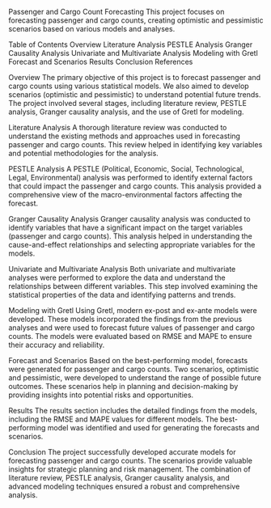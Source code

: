 Passenger and Cargo Count Forecasting
This project focuses on forecasting passenger and cargo counts, creating optimistic and pessimistic scenarios based on various models and analyses.

Table of Contents
Overview
Literature Analysis
PESTLE Analysis
Granger Causality Analysis
Univariate and Multivariate Analysis
Modeling with Gretl
Forecast and Scenarios
Results
Conclusion
References

Overview
The primary objective of this project is to forecast passenger and cargo counts using various statistical models. We also aimed to develop scenarios (optimistic and pessimistic) to understand potential future trends. The project involved several stages, including literature review, PESTLE analysis, Granger causality analysis, and the use of Gretl for modeling.

Literature Analysis
A thorough literature review was conducted to understand the existing methods and approaches used in forecasting passenger and cargo counts. This review helped in identifying key variables and potential methodologies for the analysis.

PESTLE Analysis
A PESTLE (Political, Economic, Social, Technological, Legal, Environmental) analysis was performed to identify external factors that could impact the passenger and cargo counts. This analysis provided a comprehensive view of the macro-environmental factors affecting the forecast.

Granger Causality Analysis
Granger causality analysis was conducted to identify variables that have a significant impact on the target variables (passenger and cargo counts). This analysis helped in understanding the cause-and-effect relationships and selecting appropriate variables for the models.

Univariate and Multivariate Analysis
Both univariate and multivariate analyses were performed to explore the data and understand the relationships between different variables. This step involved examining the statistical properties of the data and identifying patterns and trends.

Modeling with Gretl
Using Gretl, modern ex-post and ex-ante models were developed. These models incorporated the findings from the previous analyses and were used to forecast future values of passenger and cargo counts. The models were evaluated based on RMSE and MAPE to ensure their accuracy and reliability.

Forecast and Scenarios
Based on the best-performing model, forecasts were generated for passenger and cargo counts. Two scenarios, optimistic and pessimistic, were developed to understand the range of possible future outcomes. These scenarios help in planning and decision-making by providing insights into potential risks and opportunities.

Results
The results section includes the detailed findings from the models, including the RMSE and MAPE values for different models. The best-performing model was identified and used for generating the forecasts and scenarios.

 <!-- Update with actual path to your image -->

Conclusion
The project successfully developed accurate models for forecasting passenger and cargo counts. The scenarios provide valuable insights for strategic planning and risk management. The combination of literature review, PESTLE analysis, Granger causality analysis, and advanced modeling techniques ensured a robust and comprehensive analysis.
